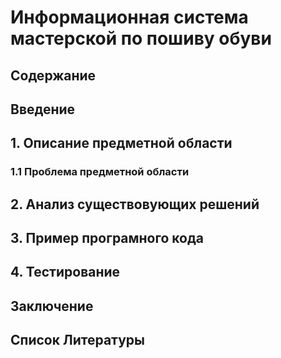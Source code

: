 # Информационная система мастерской по пошиву обуви
## Содержание
## Введение
## 1. Описание предметной области
### 1.1 Проблема предметной области
## 2. Анализ существовующих решений
## 3. Пример програмного кода
## 4. Тестирование
## Заключение
## Список Литературы
